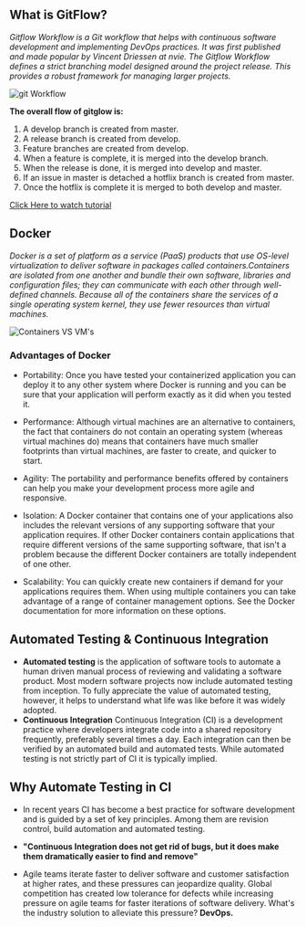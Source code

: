 ## What is GitFlow?

*Gitflow Workflow is a Git workflow that helps with continuous software development and implementing DevOps practices. It was first published and made popular by Vincent Driessen at nvie. The Gitflow Workflow defines a strict branching model designed around the project release. This provides a robust framework for managing larger projects.*

![git Workflow](https://wac-cdn.atlassian.com/dam/jcr:61ccc620-5249-4338-be66-94d563f2843c/05%20(2).svg?cdnVersion=1446)

**The overall flow of gitglow is:**
1. A develop branch is created from master.
2. A release branch is created from develop.
3. Feature branches are created from develop.
4. When a feature is complete, it is merged into the develop branch.
5. When the release is done, it is merged into develop and master.
6. If an issue in master is detached a hotflix branch is created from master.
7. Once the hotflix is complete it is merged to both develop and master.

[Click Here to watch tutorial](https://www.youtube.com/watch?v=gLWSJXBbJuE&t=441s)

## Docker
*Docker is a set of platform as a service (PaaS) products that use OS-level virtualization to deliver software in packages called containers.Containers are isolated from one another and bundle their own software, libraries and configuration files; they can communicate with each other through well-defined channels. Because all of the containers share the services of a single operating system kernel, they use fewer resources than virtual machines.*

![Containers VS VM's](https://www.microcontrollertips.com/wp-content/uploads/2017/01/VM-Diagram-opener.jpg)

### Advantages of Docker 

* Portability:
Once you have tested your containerized application you can deploy it to any other system where Docker is running and you can be sure that your application will perform exactly as it did when you tested it.

* Performance:
Although virtual machines are an alternative to containers, the fact that containers do not contain an operating system (whereas virtual machines do) means that containers have much smaller footprints than virtual machines, are faster to create, and quicker to start.

* Agility:
The portability and performance benefits offered by containers can help you make your development process more agile and responsive. 

* Isolation:
A Docker container that contains one of your applications also includes the relevant versions of any supporting software that your application requires. If other Docker containers contain applications that require different versions of the same supporting software, that isn't a problem because the different Docker containers are totally independent of one other.

* Scalability:
You can quickly create new containers if demand for your applications requires them. When using multiple containers you can take advantage of a range of container management options. See the Docker documentation for more information on these options.
  
## Automated Testing & Continuous Integration
* **Automated testing** is the application of software tools to automate a human driven manual process of reviewing and validating a software product. Most modern software projects now include automated testing from inception. To fully appreciate the value of automated testing, however, it helps to understand what life was like  before it was widely adopted.
* **Continuous Integration** Continuous Integration (CI) is a development practice where developers integrate code into a shared repository frequently, preferably several times a day. Each integration can then be verified by an automated build and automated tests. While automated testing is not strictly part of CI it is typically implied.

## Why Automate Testing in CI 

* In recent years CI has become a best practice for software development and is guided by a set of key principles. Among them are revision control, build automation and automated testing.

* **"Continuous Integration does not get rid of bugs, but it does make them dramatically easier to find and remove"** 

* Agile teams iterate faster to deliver software and customer satisfaction at higher rates, and these pressures can jeopardize quality. Global competition has created low tolerance for defects while increasing pressure on agile teams for faster iterations of software delivery. What's the industry solution to alleviate this pressure? **DevOps.**



